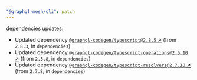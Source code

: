 ```yaml
---
"@graphql-mesh/cli": patch
---
```

dependencies updates:
  - Updated dependency [`@graphql-codegen/typescript@2.8.5` ↗︎](https://www.npmjs.com/package/@graphql-codegen/typescript/v/2.8.5) (from `2.8.3`, in `dependencies`)
  - Updated dependency [`@graphql-codegen/typescript-operations@2.5.10` ↗︎](https://www.npmjs.com/package/@graphql-codegen/typescript-operations/v/2.5.10) (from `2.5.8`, in `dependencies`)
  - Updated dependency [`@graphql-codegen/typescript-resolvers@2.7.10` ↗︎](https://www.npmjs.com/package/@graphql-codegen/typescript-resolvers/v/2.7.10) (from `2.7.8`, in `dependencies`)
